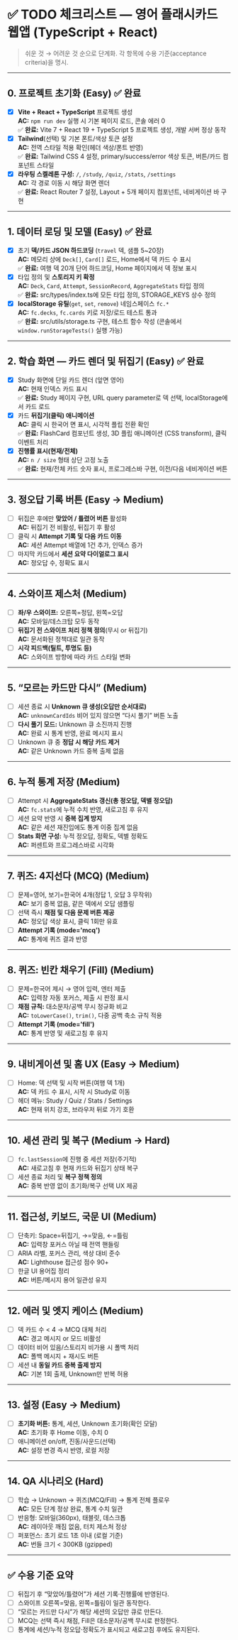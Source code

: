 # ✅ TODO 체크리스트 — 영어 플래시카드 웹앱 (TypeScript + React)

> 쉬운 것 → 어려운 것 순으로 단계화. 각 항목에 수용 기준(acceptance criteria)을 명시.

---

## 0. 프로젝트 초기화 (Easy) ✅ 완료
- [x] **Vite + React + TypeScript** 프로젝트 생성  
  **AC:** `npm run dev` 실행 시 기본 페이지 로드, 콘솔 에러 0  
  ✅ **완료:** Vite 7 + React 19 + TypeScript 5 프로젝트 생성, 개발 서버 정상 동작
- [x] **Tailwind**(선택) 및 기본 폰트/색상 토큰 설정  
  **AC:** 전역 스타일 적용 확인(헤더 색상/폰트 반영)  
  ✅ **완료:** Tailwind CSS 4 설정, primary/success/error 색상 토큰, 버튼/카드 컴포넌트 스타일
- [x] **라우팅 스켈레톤 구성:** `/`, `/study`, `/quiz`, `/stats`, `/settings`  
  **AC:** 각 경로 이동 시 해당 화면 렌더  
  ✅ **완료:** React Router 7 설정, Layout + 5개 페이지 컴포넌트, 네비게이션 바 구현

---

## 1. 데이터 로딩 및 모델 (Easy) ✅ 완료
- [x] 초기 **덱/카드 JSON 하드코딩** (`travel` 덱, 샘플 5~20장)  
  **AC:** 메모리 상에 `Deck[]`, `Card[]` 로드, Home에서 덱 카드 수 표시  
  ✅ **완료:** 여행 덱 20개 단어 하드코딩, Home 페이지에서 덱 정보 표시
- [x] 타입 정의 및 **스토리지 키 확정**  
  **AC:** `Deck`, `Card`, `Attempt`, `SessionRecord`, `AggregateStats` 타입 정의  
  ✅ **완료:** src/types/index.ts에 모든 타입 정의, STORAGE_KEYS 상수 정의
- [x] **localStorage 유틸**(`get`, `set`, `remove`) 네임스페이스 `fc.*`  
  **AC:** `fc.decks`, `fc.cards` 키로 저장/로드 테스트 통과  
  ✅ **완료:** src/utils/storage.ts 구현, 테스트 함수 작성 (콘솔에서 `window.runStorageTests()` 실행 가능)

---

## 2. 학습 화면 — 카드 렌더 및 뒤집기 (Easy) ✅ 완료
- [x] Study 화면에 단일 카드 렌더 (앞면 영어)  
  **AC:** 현재 인덱스 카드 표시  
  ✅ **완료:** Study 페이지 구현, URL query parameter로 덱 선택, localStorage에서 카드 로드
- [x] 카드 **뒤집기(클릭) 애니메이션**  
  **AC:** 클릭 시 한국어 면 표시, 시각적 플립 전환 확인  
  ✅ **완료:** FlashCard 컴포넌트 생성, 3D 플립 애니메이션 (CSS transform), 클릭 이벤트 처리
- [x] **진행률 표시(현재/전체)**  
  **AC:** `n / size` 형태 상단 고정 노출  
  ✅ **완료:** 현재/전체 카드 숫자 표시, 프로그레스바 구현, 이전/다음 네비게이션 버튼

---

## 3. 정오답 기록 버튼 (Easy → Medium)
- [ ] 뒤집은 후에만 **맞았어 / 틀렸어 버튼** 활성화  
  **AC:** 뒤집기 전 비활성, 뒤집기 후 활성
- [ ] 클릭 시 **Attempt 기록 및 다음 카드 이동**  
  **AC:** 세션 Attempt 배열에 1건 추가, 인덱스 증가
- [ ] 마지막 카드에서 **세션 요약 다이얼로그 표시**  
  **AC:** 정오답 수, 정확도 표시

---

## 4. 스와이프 제스처 (Medium)
- [ ] **좌/우 스와이프:** 오른쪽=정답, 왼쪽=오답  
  **AC:** 모바일/데스크탑 모두 동작
- [ ] **뒤집기 전 스와이프 처리 정책 정의**(무시 or 뒤집기)  
  **AC:** 문서화된 정책대로 일관 동작
- [ ] **시각 피드백(틸트, 투명도 등)**  
  **AC:** 스와이프 방향에 따라 카드 스타일 변화

---

## 5. “모르는 카드만 다시” (Medium)
- [ ] 세션 종료 시 **Unknown 큐 생성(오답만 순서대로)**  
  **AC:** `unknownCardIds` 비어 있지 않으면 “다시 풀기” 버튼 노출
- [ ] **다시 풀기 모드:** Unknown 큐 소진까지 진행  
  **AC:** 완료 시 통계 반영, 완료 메시지 표시
- [ ] Unknown 큐 중 **정답 시 해당 카드 제거**  
  **AC:** 같은 Unknown 카드 중복 출제 없음

---

## 6. 누적 통계 저장 (Medium)
- [ ] Attempt 시 **AggregateStats 갱신(총 정오답, 덱별 정오답)**  
  **AC:** `fc.stats`에 누적 수치 반영, 새로고침 후 유지
- [ ] 세션 요약 반영 시 **중복 집계 방지**  
  **AC:** 같은 세션 재진입에도 통계 이중 집계 없음
- [ ] **Stats 화면 구성:** 누적 정오답, 정확도, 덱별 정확도  
  **AC:** 퍼센트와 프로그레스바로 시각화

---

## 7. 퀴즈: 4지선다 (MCQ) (Medium)
- [ ] 문제=영어, 보기=한국어 4개(정답 1, 오답 3 무작위)  
  **AC:** 보기 중복 없음, 같은 덱에서 오답 샘플링
- [ ] 선택 즉시 **채점 및 다음 문제 버튼 제공**  
  **AC:** 정오답 색상 표시, 클릭 1회만 유효
- [ ] **Attempt 기록 (mode='mcq')**  
  **AC:** 통계에 퀴즈 결과 반영

---

## 8. 퀴즈: 빈칸 채우기 (Fill) (Medium)
- [ ] 문제=한국어 제시 → 영어 입력, 엔터 제출  
  **AC:** 입력창 자동 포커스, 제출 시 판정 표시
- [ ] **채점 규칙:** 대소문자/공백 무시 정규화 비교  
  **AC:** `toLowerCase()`, `trim()`, 다중 공백 축소 규칙 적용
- [ ] **Attempt 기록 (mode='fill')**  
  **AC:** 통계 반영 및 새로고침 후 유지

---

## 9. 내비게이션 및 홈 UX (Easy → Medium)
- [ ] Home: 덱 선택 및 시작 버튼(여행 덱 1개)  
  **AC:** 덱 카드 수 표시, 시작 시 Study로 이동
- [ ] 헤더 메뉴: Study / Quiz / Stats / Settings  
  **AC:** 현재 위치 강조, 브라우저 뒤로 가기 호환

---

## 10. 세션 관리 및 복구 (Medium → Hard)
- [ ] `fc.lastSession`에 진행 중 세션 저장(주기적)  
  **AC:** 새로고침 후 현재 카드와 뒤집기 상태 복구
- [ ] 세션 종료 처리 및 **복구 정책 정의**  
  **AC:** 중복 반영 없이 초기화/복구 선택 UX 제공

---

## 11. 접근성, 키보드, 국문 UI (Medium)
- [ ] 단축키: Space=뒤집기, →=맞음, ←=틀림  
  **AC:** 입력창 포커스 아닐 때 전역 핸들링
- [ ] ARIA 라벨, 포커스 관리, 색상 대비 준수  
  **AC:** Lighthouse 접근성 점수 90+
- [ ] 한글 UI 용어집 정리  
  **AC:** 버튼/메시지 용어 일관성 유지

---

## 12. 에러 및 엣지 케이스 (Medium)
- [ ] 덱 카드 수 < 4 → MCQ 대체 처리  
  **AC:** 경고 메시지 or 모드 비활성
- [ ] 데이터 비어 있음/스토리지 비가용 시 폴백 처리  
  **AC:** 폴백 메시지 + 재시도 버튼
- [ ] 세션 내 **동일 카드 중복 출제 방지**  
  **AC:** 기본 1회 출제, Unknown만 반복 허용

---

## 13. 설정 (Easy → Medium)
- [ ] **초기화 버튼:** 통계, 세션, Unknown 초기화(확인 모달)  
  **AC:** 초기화 후 Home 이동, 수치 0
- [ ] 애니메이션 on/off, 진동/사운드(선택)  
  **AC:** 설정 변경 즉시 반영, 로컬 저장

---

## 14. QA 시나리오 (Hard)
- [ ] 학습 → Unknown → 퀴즈(MCQ/Fill) → 통계 전체 플로우  
  **AC:** 모든 단계 정상 완료, 통계 수치 일관
- [ ] 반응형: 모바일(360px), 태블릿, 데스크톱  
  **AC:** 레이아웃 깨짐 없음, 터치 제스처 정상
- [ ] 퍼포먼스: 초기 로드 1초 이내 (로컬 기준)  
  **AC:** 번들 크기 < 300KB (gzipped)

---

## ✅ 수용 기준 요약
- [ ] 뒤집기 후 “맞았어/틀렸어”가 세션 기록·진행률에 반영된다.  
- [ ] 스와이프 오른쪽=맞음, 왼쪽=틀림이 일관 동작한다.  
- [ ] “모르는 카드만 다시”가 해당 세션의 오답만 큐로 만든다.  
- [ ] MCQ는 선택 즉시 채점, Fill은 대소문자/공백 무시로 판정한다.  
- [ ] 통계에 세션/누적 정오답·정확도가 표시되고 새로고침 후에도 유지된다.
